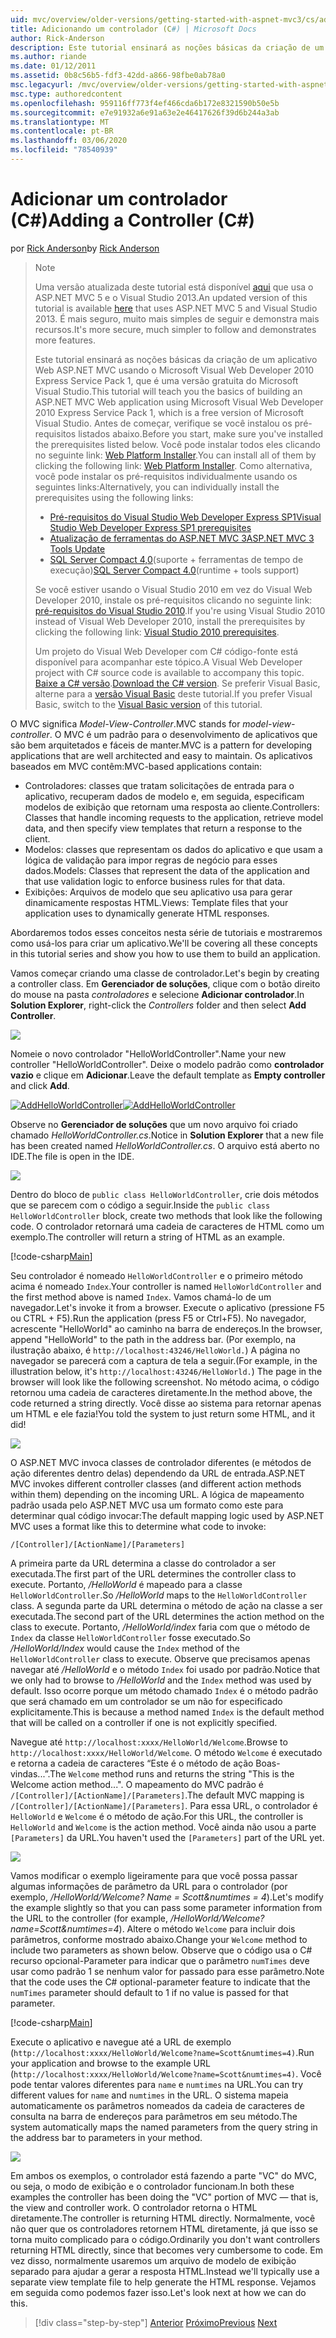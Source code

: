 ```yaml
---
uid: mvc/overview/older-versions/getting-started-with-aspnet-mvc3/cs/adding-a-controller
title: Adicionando um controlador (C#) | Microsoft Docs
author: Rick-Anderson
description: Este tutorial ensinará as noções básicas da criação de um aplicativo Web ASP.NET MVC usando o Microsoft Visual Web Developer 2010 Express Service Pack 1, que i...
ms.author: riande
ms.date: 01/12/2011
ms.assetid: 0b8c56b5-fdf3-42dd-a866-98fbe0ab78a0
msc.legacyurl: /mvc/overview/older-versions/getting-started-with-aspnet-mvc3/cs/adding-a-controller
msc.type: authoredcontent
ms.openlocfilehash: 959116ff773f4ef466cda6b172e8321590b50e5b
ms.sourcegitcommit: e7e91932a6e91a63e2e46417626f39d6b244a3ab
ms.translationtype: MT
ms.contentlocale: pt-BR
ms.lasthandoff: 03/06/2020
ms.locfileid: "78540939"
---
```

# <a name="adding-a-controller-c"></a><span data-ttu-id="29f0e-103">Adicionar um controlador (C#)</span><span class="sxs-lookup"><span data-stu-id="29f0e-103">Adding a Controller (C#)</span></span>

<span data-ttu-id="29f0e-104">por [Rick Anderson](https://twitter.com/RickAndMSFT)</span><span class="sxs-lookup"><span data-stu-id="29f0e-104">by [Rick Anderson](https://twitter.com/RickAndMSFT)</span></span>

> > [!NOTE]
> > <span data-ttu-id="29f0e-105">Uma versão atualizada deste tutorial está disponível [aqui](../../../getting-started/introduction/getting-started.md) que usa o ASP.NET MVC 5 e o Visual Studio 2013.</span><span class="sxs-lookup"><span data-stu-id="29f0e-105">An updated version of this tutorial is available [here](../../../getting-started/introduction/getting-started.md) that uses ASP.NET MVC 5 and Visual Studio 2013.</span></span> <span data-ttu-id="29f0e-106">É mais seguro, muito mais simples de seguir e demonstra mais recursos.</span><span class="sxs-lookup"><span data-stu-id="29f0e-106">It's more secure, much simpler to follow and demonstrates more features.</span></span>
> 
> 
> <span data-ttu-id="29f0e-107">Este tutorial ensinará as noções básicas da criação de um aplicativo Web ASP.NET MVC usando o Microsoft Visual Web Developer 2010 Express Service Pack 1, que é uma versão gratuita do Microsoft Visual Studio.</span><span class="sxs-lookup"><span data-stu-id="29f0e-107">This tutorial will teach you the basics of building an ASP.NET MVC Web application using Microsoft Visual Web Developer 2010 Express Service Pack 1, which is a free version of Microsoft Visual Studio.</span></span> <span data-ttu-id="29f0e-108">Antes de começar, verifique se você instalou os pré-requisitos listados abaixo.</span><span class="sxs-lookup"><span data-stu-id="29f0e-108">Before you start, make sure you've installed the prerequisites listed below.</span></span> <span data-ttu-id="29f0e-109">Você pode instalar todos eles clicando no seguinte link: [Web Platform Installer](https://www.microsoft.com/web/gallery/install.aspx?appid=VWD2010SP1Pack).</span><span class="sxs-lookup"><span data-stu-id="29f0e-109">You can install all of them by clicking the following link: [Web Platform Installer](https://www.microsoft.com/web/gallery/install.aspx?appid=VWD2010SP1Pack).</span></span> <span data-ttu-id="29f0e-110">Como alternativa, você pode instalar os pré-requisitos individualmente usando os seguintes links:</span><span class="sxs-lookup"><span data-stu-id="29f0e-110">Alternatively, you can individually install the prerequisites using the following links:</span></span>
> 
> - [<span data-ttu-id="29f0e-111">Pré-requisitos do Visual Studio Web Developer Express SP1</span><span class="sxs-lookup"><span data-stu-id="29f0e-111">Visual Studio Web Developer Express SP1 prerequisites</span></span>](https://www.microsoft.com/web/gallery/install.aspx?appid=VWD2010SP1Pack)
> - [<span data-ttu-id="29f0e-112">Atualização de ferramentas do ASP.NET MVC 3</span><span class="sxs-lookup"><span data-stu-id="29f0e-112">ASP.NET MVC 3 Tools Update</span></span>](https://www.microsoft.com/web/gallery/install.aspx?appsxml=&amp;appid=MVC3)
> - <span data-ttu-id="29f0e-113">[SQL Server Compact 4,0](https://www.microsoft.com/web/gallery/install.aspx?appid=SQLCE;SQLCEVSTools_4_0)(suporte + ferramentas de tempo de execução)</span><span class="sxs-lookup"><span data-stu-id="29f0e-113">[SQL Server Compact 4.0](https://www.microsoft.com/web/gallery/install.aspx?appid=SQLCE;SQLCEVSTools_4_0)(runtime + tools support)</span></span>
> 
> <span data-ttu-id="29f0e-114">Se você estiver usando o Visual Studio 2010 em vez do Visual Web Developer 2010, instale os pré-requisitos clicando no seguinte link: [pré-requisitos do Visual Studio 2010](https://www.microsoft.com/web/gallery/install.aspx?appsxml=&amp;appid=VS2010SP1Pack).</span><span class="sxs-lookup"><span data-stu-id="29f0e-114">If you're using Visual Studio 2010 instead of Visual Web Developer 2010, install the prerequisites by clicking the following link: [Visual Studio 2010 prerequisites](https://www.microsoft.com/web/gallery/install.aspx?appsxml=&amp;appid=VS2010SP1Pack).</span></span>
> 
> <span data-ttu-id="29f0e-115">Um projeto do Visual Web Developer com C# código-fonte está disponível para acompanhar este tópico.</span><span class="sxs-lookup"><span data-stu-id="29f0e-115">A Visual Web Developer project with C# source code is available to accompany this topic.</span></span> <span data-ttu-id="29f0e-116">[Baixe a C# versão](https://code.msdn.microsoft.com/Introduction-to-MVC-3-10d1b098).</span><span class="sxs-lookup"><span data-stu-id="29f0e-116">[Download the C# version](https://code.msdn.microsoft.com/Introduction-to-MVC-3-10d1b098).</span></span> <span data-ttu-id="29f0e-117">Se preferir Visual Basic, alterne para a [versão Visual Basic](../vb/intro-to-aspnet-mvc-3.md) deste tutorial.</span><span class="sxs-lookup"><span data-stu-id="29f0e-117">If you prefer Visual Basic, switch to the [Visual Basic version](../vb/intro-to-aspnet-mvc-3.md) of this tutorial.</span></span>

<span data-ttu-id="29f0e-118">O MVC significa *Model-View-Controller*.</span><span class="sxs-lookup"><span data-stu-id="29f0e-118">MVC stands for *model-view-controller*.</span></span> <span data-ttu-id="29f0e-119">O MVC é um padrão para o desenvolvimento de aplicativos que são bem arquitetados e fáceis de manter.</span><span class="sxs-lookup"><span data-stu-id="29f0e-119">MVC is a pattern for developing applications that are well architected and easy to maintain.</span></span> <span data-ttu-id="29f0e-120">Os aplicativos baseados em MVC contêm:</span><span class="sxs-lookup"><span data-stu-id="29f0e-120">MVC-based applications contain:</span></span>

- <span data-ttu-id="29f0e-121">Controladores: classes que tratam solicitações de entrada para o aplicativo, recuperam dados de modelo e, em seguida, especificam modelos de exibição que retornam uma resposta ao cliente.</span><span class="sxs-lookup"><span data-stu-id="29f0e-121">Controllers: Classes that handle incoming requests to the application, retrieve model data, and then specify view templates that return a response to the client.</span></span>
- <span data-ttu-id="29f0e-122">Modelos: classes que representam os dados do aplicativo e que usam a lógica de validação para impor regras de negócio para esses dados.</span><span class="sxs-lookup"><span data-stu-id="29f0e-122">Models: Classes that represent the data of the application and that use validation logic to enforce business rules for that data.</span></span>
- <span data-ttu-id="29f0e-123">Exibições: Arquivos de modelo que seu aplicativo usa para gerar dinamicamente respostas HTML.</span><span class="sxs-lookup"><span data-stu-id="29f0e-123">Views: Template files that your application uses to dynamically generate HTML responses.</span></span>

<span data-ttu-id="29f0e-124">Abordaremos todos esses conceitos nesta série de tutoriais e mostraremos como usá-los para criar um aplicativo.</span><span class="sxs-lookup"><span data-stu-id="29f0e-124">We'll be covering all these concepts in this tutorial series and show you how to use them to build an application.</span></span>

<span data-ttu-id="29f0e-125">Vamos começar criando uma classe de controlador.</span><span class="sxs-lookup"><span data-stu-id="29f0e-125">Let's begin by creating a controller class.</span></span> <span data-ttu-id="29f0e-126">Em **Gerenciador de soluções**, clique com o botão direito do mouse na pasta *controladores* e selecione **Adicionar controlador**.</span><span class="sxs-lookup"><span data-stu-id="29f0e-126">In **Solution Explorer**, right-click the *Controllers* folder and then select **Add Controller**.</span></span>

[![](adding-a-controller/_static/image2.png)](adding-a-controller/_static/image1.png)

<span data-ttu-id="29f0e-127">Nomeie o novo controlador "HelloWorldController".</span><span class="sxs-lookup"><span data-stu-id="29f0e-127">Name your new controller "HelloWorldController".</span></span> <span data-ttu-id="29f0e-128">Deixe o modelo padrão como **controlador vazio** e clique em **Adicionar**.</span><span class="sxs-lookup"><span data-stu-id="29f0e-128">Leave the default template as **Empty controller** and click **Add**.</span></span>

<span data-ttu-id="29f0e-129">[![AddHelloWorldController](adding-a-controller/_static/image4.png)](adding-a-controller/_static/image3.png)</span><span class="sxs-lookup"><span data-stu-id="29f0e-129">[![AddHelloWorldController](adding-a-controller/_static/image4.png)](adding-a-controller/_static/image3.png)</span></span>

<span data-ttu-id="29f0e-130">Observe no **Gerenciador de soluções** que um novo arquivo foi criado chamado *HelloWorldController.cs*.</span><span class="sxs-lookup"><span data-stu-id="29f0e-130">Notice in **Solution Explorer** that a new file has been created named *HelloWorldController.cs*.</span></span> <span data-ttu-id="29f0e-131">O arquivo está aberto no IDE.</span><span class="sxs-lookup"><span data-stu-id="29f0e-131">The file is open in the IDE.</span></span>

![](adding-a-controller/_static/image5.png)

<span data-ttu-id="29f0e-132">Dentro do bloco de `public class HelloWorldController`, crie dois métodos que se parecem com o código a seguir.</span><span class="sxs-lookup"><span data-stu-id="29f0e-132">Inside the `public class HelloWorldController` block, create two methods that look like the following code.</span></span> <span data-ttu-id="29f0e-133">O controlador retornará uma cadeia de caracteres de HTML como um exemplo.</span><span class="sxs-lookup"><span data-stu-id="29f0e-133">The controller will return a string of HTML as an example.</span></span>

[!code-csharp[Main](adding-a-controller/samples/sample1.cs)]

<span data-ttu-id="29f0e-134">Seu controlador é nomeado `HelloWorldController` e o primeiro método acima é nomeado `Index`.</span><span class="sxs-lookup"><span data-stu-id="29f0e-134">Your controller is named `HelloWorldController` and the first method above is named `Index`.</span></span> <span data-ttu-id="29f0e-135">Vamos chamá-lo de um navegador.</span><span class="sxs-lookup"><span data-stu-id="29f0e-135">Let's invoke it from a browser.</span></span> <span data-ttu-id="29f0e-136">Execute o aplicativo (pressione F5 ou CTRL + F5).</span><span class="sxs-lookup"><span data-stu-id="29f0e-136">Run the application (press F5 or Ctrl+F5).</span></span> <span data-ttu-id="29f0e-137">No navegador, acrescente "HelloWorld" ao caminho na barra de endereços.</span><span class="sxs-lookup"><span data-stu-id="29f0e-137">In the browser, append "HelloWorld" to the path in the address bar.</span></span> <span data-ttu-id="29f0e-138">(Por exemplo, na ilustração abaixo, é `http://localhost:43246/HelloWorld.`) A página no navegador se parecerá com a captura de tela a seguir.</span><span class="sxs-lookup"><span data-stu-id="29f0e-138">(For example, in the illustration below, it's `http://localhost:43246/HelloWorld.`) The page in the browser will look like the following screenshot.</span></span> <span data-ttu-id="29f0e-139">No método acima, o código retornou uma cadeia de caracteres diretamente.</span><span class="sxs-lookup"><span data-stu-id="29f0e-139">In the method above, the code returned a string directly.</span></span> <span data-ttu-id="29f0e-140">Você disse ao sistema para retornar apenas um HTML e ele fazia!</span><span class="sxs-lookup"><span data-stu-id="29f0e-140">You told the system to just return some HTML, and it did!</span></span>

![](adding-a-controller/_static/image6.png)

<span data-ttu-id="29f0e-141">O ASP.NET MVC invoca classes de controlador diferentes (e métodos de ação diferentes dentro delas) dependendo da URL de entrada.</span><span class="sxs-lookup"><span data-stu-id="29f0e-141">ASP.NET MVC invokes different controller classes (and different action methods within them) depending on the incoming URL.</span></span> <span data-ttu-id="29f0e-142">A lógica de mapeamento padrão usada pelo ASP.NET MVC usa um formato como este para determinar qual código invocar:</span><span class="sxs-lookup"><span data-stu-id="29f0e-142">The default mapping logic used by ASP.NET MVC uses a format like this to determine what code to invoke:</span></span>

`/[Controller]/[ActionName]/[Parameters]`

<span data-ttu-id="29f0e-143">A primeira parte da URL determina a classe do controlador a ser executada.</span><span class="sxs-lookup"><span data-stu-id="29f0e-143">The first part of the URL determines the controller class to execute.</span></span> <span data-ttu-id="29f0e-144">Portanto, */HelloWorld* é mapeado para a classe `HelloWorldController`.</span><span class="sxs-lookup"><span data-stu-id="29f0e-144">So */HelloWorld* maps to the `HelloWorldController` class.</span></span> <span data-ttu-id="29f0e-145">A segunda parte da URL determina o método de ação na classe a ser executada.</span><span class="sxs-lookup"><span data-stu-id="29f0e-145">The second part of the URL determines the action method on the class to execute.</span></span> <span data-ttu-id="29f0e-146">Portanto, */HelloWorld/index* faria com que o método de `Index` da classe `HelloWorldController` fosse executado.</span><span class="sxs-lookup"><span data-stu-id="29f0e-146">So */HelloWorld/Index* would cause the `Index` method of the `HelloWorldController` class to execute.</span></span> <span data-ttu-id="29f0e-147">Observe que precisamos apenas navegar até */HelloWorld* e o método `Index` foi usado por padrão.</span><span class="sxs-lookup"><span data-stu-id="29f0e-147">Notice that we only had to browse to */HelloWorld* and the `Index` method was used by default.</span></span> <span data-ttu-id="29f0e-148">Isso ocorre porque um método chamado `Index` é o método padrão que será chamado em um controlador se um não for especificado explicitamente.</span><span class="sxs-lookup"><span data-stu-id="29f0e-148">This is because a method named `Index` is the default method that will be called on a controller if one is not explicitly specified.</span></span>

<span data-ttu-id="29f0e-149">Navegue até `http://localhost:xxxx/HelloWorld/Welcome`.</span><span class="sxs-lookup"><span data-stu-id="29f0e-149">Browse to `http://localhost:xxxx/HelloWorld/Welcome`.</span></span> <span data-ttu-id="29f0e-150">O método `Welcome` é executado e retorna a cadeia de caracteres “Este é o método de ação Boas-vindas...”.</span><span class="sxs-lookup"><span data-stu-id="29f0e-150">The `Welcome` method runs and returns the string "This is the Welcome action method...".</span></span> <span data-ttu-id="29f0e-151">O mapeamento do MVC padrão é `/[Controller]/[ActionName]/[Parameters]`.</span><span class="sxs-lookup"><span data-stu-id="29f0e-151">The default MVC mapping is `/[Controller]/[ActionName]/[Parameters]`.</span></span> <span data-ttu-id="29f0e-152">Para essa URL, o controlador é `HelloWorld` e `Welcome` é o método de ação.</span><span class="sxs-lookup"><span data-stu-id="29f0e-152">For this URL, the controller is `HelloWorld` and `Welcome` is the action method.</span></span> <span data-ttu-id="29f0e-153">Você ainda não usou a parte `[Parameters]` da URL.</span><span class="sxs-lookup"><span data-stu-id="29f0e-153">You haven't used the `[Parameters]` part of the URL yet.</span></span>

![](adding-a-controller/_static/image7.png)

<span data-ttu-id="29f0e-154">Vamos modificar o exemplo ligeiramente para que você possa passar algumas informações de parâmetro da URL para o controlador (por exemplo, */HelloWorld/Welcome? Name = Scott&amp;numtimes = 4*).</span><span class="sxs-lookup"><span data-stu-id="29f0e-154">Let's modify the example slightly so that you can pass some parameter information from the URL to the controller (for example, */HelloWorld/Welcome?name=Scott&amp;numtimes=4*).</span></span> <span data-ttu-id="29f0e-155">Altere o método `Welcome` para incluir dois parâmetros, conforme mostrado abaixo.</span><span class="sxs-lookup"><span data-stu-id="29f0e-155">Change your `Welcome` method to include two parameters as shown below.</span></span> <span data-ttu-id="29f0e-156">Observe que o código usa o C# recurso opcional-Parameter para indicar que o parâmetro `numTimes` deve usar como padrão 1 se nenhum valor for passado para esse parâmetro.</span><span class="sxs-lookup"><span data-stu-id="29f0e-156">Note that the code uses the C# optional-parameter feature to indicate that the `numTimes` parameter should default to 1 if no value is passed for that parameter.</span></span>

[!code-csharp[Main](adding-a-controller/samples/sample2.cs)]

<span data-ttu-id="29f0e-157">Execute o aplicativo e navegue até a URL de exemplo (`http://localhost:xxxx/HelloWorld/Welcome?name=Scott&numtimes=4)`.</span><span class="sxs-lookup"><span data-stu-id="29f0e-157">Run your application and browse to the example URL (`http://localhost:xxxx/HelloWorld/Welcome?name=Scott&numtimes=4)`.</span></span> <span data-ttu-id="29f0e-158">Você pode tentar valores diferentes para `name` e `numtimes` na URL.</span><span class="sxs-lookup"><span data-stu-id="29f0e-158">You can try different values for `name` and `numtimes` in the URL.</span></span> <span data-ttu-id="29f0e-159">O sistema mapeia automaticamente os parâmetros nomeados da cadeia de caracteres de consulta na barra de endereços para parâmetros em seu método.</span><span class="sxs-lookup"><span data-stu-id="29f0e-159">The system automatically maps the named parameters from the query string in the address bar to parameters in your method.</span></span>

![](adding-a-controller/_static/image8.png)

<span data-ttu-id="29f0e-160">Em ambos os exemplos, o controlador está fazendo a parte "VC" do MVC, ou seja, o modo de exibição e o controlador funcionam.</span><span class="sxs-lookup"><span data-stu-id="29f0e-160">In both these examples the controller has been doing the "VC" portion of MVC — that is, the view and controller work.</span></span> <span data-ttu-id="29f0e-161">O controlador retorna o HTML diretamente.</span><span class="sxs-lookup"><span data-stu-id="29f0e-161">The controller is returning HTML directly.</span></span> <span data-ttu-id="29f0e-162">Normalmente, você não quer que os controladores retornem HTML diretamente, já que isso se torna muito complicado para o código.</span><span class="sxs-lookup"><span data-stu-id="29f0e-162">Ordinarily you don't want controllers returning HTML directly, since that becomes very cumbersome to code.</span></span> <span data-ttu-id="29f0e-163">Em vez disso, normalmente usaremos um arquivo de modelo de exibição separado para ajudar a gerar a resposta HTML.</span><span class="sxs-lookup"><span data-stu-id="29f0e-163">Instead we'll typically use a separate view template file to help generate the HTML response.</span></span> <span data-ttu-id="29f0e-164">Vejamos em seguida como podemos fazer isso.</span><span class="sxs-lookup"><span data-stu-id="29f0e-164">Let's look next at how we can do this.</span></span>

> [!div class="step-by-step"]
> <span data-ttu-id="29f0e-165">[Anterior](intro-to-aspnet-mvc-3.md)
> [Próximo](adding-a-view.md)</span><span class="sxs-lookup"><span data-stu-id="29f0e-165">[Previous](intro-to-aspnet-mvc-3.md)
[Next](adding-a-view.md)</span></span>
